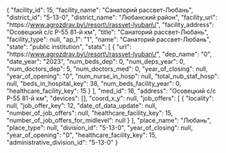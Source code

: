 {
    "facility_id": 15,
    "facility_name": "Санаторий рассвет-Любань",
    "district_id": "5-13-0",
    "district_name": "Любанский район",
    "facility_url": "https:\/\/www.agrozdrav.by\/resort\/rassvet-lyuban\/",
    "facility_address": "Осовецкий с\/с Р-55 81-й км",
    "title": "Санаторий рассвет-Любань",
    "facility_type": null,
    "ap_1": "1",
    "name": "Санаторий рассвет-Любань",
    "state": "public institution",
    "stats": [
        {
            "url": "https:\/\/www.agrozdrav.by\/resort\/rassvet-lyuban\/",
            "dep_name": "0",
            "date_year": "2023",
            "num_beds_dep": 0,
            "num_deps_year": 0,
            "num_doctors_dep": 5,
            "num_doctors_med": 0,
            "year_of_closing": null,
            "year_of_opening": "0",
            "num_nurse_in_hosp": null,
            "total_nub_staf_hosp": null,
            "beds_in_hospital_key": 38,
            "num_beds_facility_year": 0,
            "healthcare_facility_key": 15
        }
    ],
    "med_id": 16,
    "address": "Осовецкий с\/с Р-55 81-й км",
    "devices": [],
    "coord_x_y": null,
    "job_offers": [
        {
            "locality": null,
            "job_offer_key": 12,
            "date_of_data_update": null,
            "number_of_job_offers": null,
            "healthcare_facility_key": 15,
            "number_of_job_offers_for_midlevel": null
        }
    ],
    "place_name": "Любань",
    "place_type": null,
    "division_id": "5-13-0",
    "year_of_closing": null,
    "year_of_opening": "0",
    "healthcare_facility_key": 15,
    "administrative_division_id": "5-13-0"
}